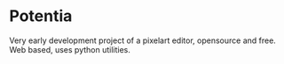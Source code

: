 # Potentia
Very early development project of a pixelart editor, opensource and free. Web based, uses python utilities.
